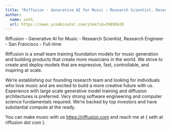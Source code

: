 ```yaml
---
title: "Riffusion - Generative AI for Music : Research Scientist, Research Engineer"
author:
  name: seth_
  url: https://news.ycombinator.com/item?id=39895628
---
```

Riffusion - Generative AI for Music - Research Scientist, Research Engineer - San Francisco - Full-time

Riffusion is a small team training foundation models for music generation and building products that create more musicians in the world. We strive to create and deploy models that are expressive, fast, controllable, and inspiring at scale.

We’re establishing our founding research team and looking for individuals who love music and are excited to build a more creative future with us. Experience with large scale generative model training and diffusion architectures is preferred. Very strong software engineering and computer science fundamentals required. We’re backed by top investors and have substantial compute at the ready.

You can make music with us <a href="https:&#x2F;&#x2F;riffusion.com" rel="nofollow">https:&#x2F;&#x2F;riffusion.com</a> and reach me at { seth at riffusion dot com }.

